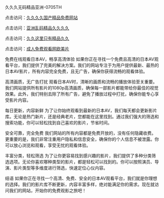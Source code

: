 久久久无码精品亚洲-0705TH

点击访问：<a href="https://gfd-5xg.pages.dev/">久久久久国产精品免费网站</a>

点击访问：<a href="https://gsd-agv.pages.dev/">亚洲乱码精品久久久久</a>

点击访问：<a href="https://cfad.pages.dev/">久久这里只有精品久久</a>

点击访问：<a href="https://fdhf-454.pages.dev/">成人免费观看网欧美片</a>



免费在线观看日本AV，畅享高清体验
如果你正在寻找一个免费且高清的日本AV观看平台，我们提供了完美的解决方案。我们的网站专注于为用户提供最新、最热的日本AV影片，所有内容完全免费，且无广告，确保你获得流畅的观看体验。

高清画质，无广告打扰
观看日本AV时，清晰的画质和流畅的播放体验至关重要。我们网站提供所有影片的1080p高清画质，确保每一部影片都能带给你最佳的视觉效果。此外，我们特别去除了所有广告，避免了播放过程中打扰，确保你能专心享受影片内容。

每日更新，内容新鲜
为了让你始终观看到最新的日本AV，我们每天都会更新影片库。无论是热门新片，还是经典老片，您都能在这里找到。通过我们强大的筛选和搜索功能，你可以轻松找到自己喜欢的影片，节省时间。

安全可靠，完全免费
我们网站的所有内容都是免费开放的，没有任何隐藏收费。更重要的是，我们非常注重用户隐私和信息安全，确保你的个人信息不被泄露。你可以放心浏览和观看，享受无忧的观看体验。

丰富分类，轻松筛选
为了让你更容易找到感兴趣的影片，我们提供了多种分类筛选选项。无论你喜欢哪种类型的影片，都是轻松可以找到的。你可以按照演员、导演、影片类型等多维度进行筛选，快速定位心仪内容。

结语
如果你正在寻找一个高清、免费、安全的日本AV观看平台，我们就是你理想的选择。我们的影片库不断更新，内容丰富多样，绝对能满足你的需求。现在就访问我们的网站，开始你的免费观影之旅吧！






<span style="display:none;">[Canonical link]( https://github.com/fk46169/166557 ）</span>
